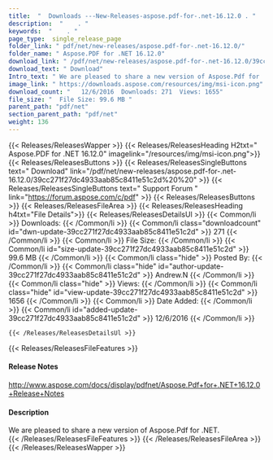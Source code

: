 ```yaml
---
title:  "  Downloads ---New-Releases-aspose.pdf-for-.net-16.12.0 . " 
description:  "    . " 
keywords:  "    . " 
page_type:  single_release_page
folder_link: " pdf/net/new-releases/aspose.pdf-for-.net-16.12.0/"
folder_name: " Aspose.PDF for .NET 16.12.0"
download_link: " /pdf/net/new-releases/aspose.pdf-for-.net-16.12.0/39cc271f27dc4933aab85c8411e51c2d"
download_text: " Download"
Intro_text: " We are pleased to share a new version of Aspose.Pdf for .NET."
image_link: " https://downloads.aspose.com/resources/img/msi-icon.png"
download_count: "   12/6/2016  Downloads: 271  Views: 1655"
file_size: "  File Size: 99.6 MB "
parent_path: "pdf/net"
section_parent_path: "pdf/net"
weight: 136 
---
```


{{< Releases/ReleasesWapper >}}
  {{< Releases/ReleasesHeading H2txt=" Aspose.PDF for .NET 16.12.0" imagelink="/resources/img/msi-icon.png">}}
  {{< Releases/ReleasesButtons >}}
    {{< Releases/ReleasesSingleButtons text=" Download" link="/pdf/net/new-releases/aspose.pdf-for-.net-16.12.0/39cc271f27dc4933aab85c8411e51c2d%20%20" >}}
    {{< Releases/ReleasesSingleButtons text=" Support Forum " link="https://forum.aspose.com/c/pdf" >}}
  {{< Releases/ReleasesButtons >}}
  {{< Releases/ReleasesFileArea >}}
    {{< Releases/ReleasesHeading h4txt="File Details">}}
    {{< Releases/ReleasesDetailsUl >}}
            {{< Common/li  >}} Downloads: {{< /Common/li >}} 
      {{< Common/li class="downloadcount" id="dwn-update-39cc271f27dc4933aab85c8411e51c2d" >}} 271 {{< /Common/li >}} 
      {{< Common/li  >}} File Size: {{< /Common/li >}} 
      {{< Common/li id="size-update-39cc271f27dc4933aab85c8411e51c2d" >}} 99.6 MB {{< /Common/li >}} 
      {{< Common/li  class="hide" >}} Posted By: {{< /Common/li >}} 
      {{< Common/li class="hide" id="author-update-39cc271f27dc4933aab85c8411e51c2d" >}} Andrew.N {{< /Common/li >}} 
      {{< Common/li class="hide"  >}} Views: {{< /Common/li >}} 
      {{< Common/li class="hide" id="view-update-39cc271f27dc4933aab85c8411e51c2d" >}} 1656 {{< /Common/li >}} 
      {{< Common/li  >}} Date Added: {{< /Common/li >}} 
      {{< Common/li id="added-update-39cc271f27dc4933aab85c8411e51c2d" >}} 12/6/2016 {{< /Common/li >}} 

    {{< /Releases/ReleasesDetailsUl >}}

  {{< Releases/ReleasesFileFeatures >}}
      <h4>Release Notes</h4><div><a href="http://www.aspose.com/docs/display/pdfnet/Aspose.Pdf+for+.NET+16.12.0+Release+Notes">http://www.aspose.com/docs/display/pdfnet/Aspose.Pdf+for+.NET+16.12.0+Release+Notes</a></div><h4>Description</h4><div class="HTMLDescription">We are pleased to share a new version of Aspose.Pdf for .NET.</div>
  {{< /Releases/ReleasesFileFeatures >}}
 {{< /Releases/ReleasesFileArea >}}
{{< /Releases/ReleasesWapper >}}


